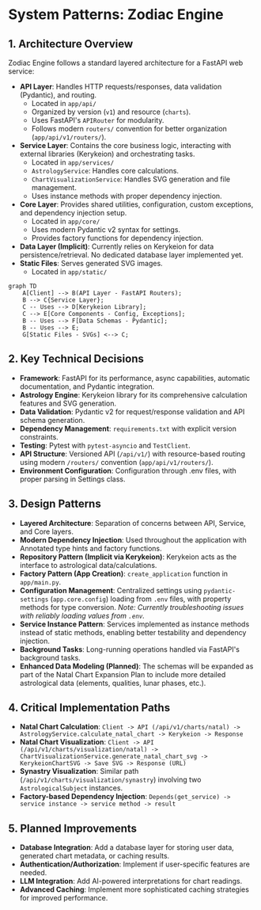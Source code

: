 # System Patterns: Zodiac Engine

## 1. Architecture Overview

Zodiac Engine follows a standard layered architecture for a FastAPI web service:

- **API Layer**: Handles HTTP requests/responses, data validation (Pydantic), and routing.
  - Located in `app/api/`
  - Organized by version (`v1`) and resource (`charts`).
  - Uses FastAPI's `APIRouter` for modularity.
  - Follows modern `routers/` convention for better organization (`app/api/v1/routers/`).
- **Service Layer**: Contains the core business logic, interacting with external libraries (Kerykeion) and orchestrating tasks.
  - Located in `app/services/`
  - `AstrologyService`: Handles core calculations.
  - `ChartVisualizationService`: Handles SVG generation and file management.
  - Uses instance methods with proper dependency injection.
- **Core Layer**: Provides shared utilities, configuration, custom exceptions, and dependency injection setup.
  - Located in `app/core/`
  - Uses modern Pydantic v2 syntax for settings.
  - Provides factory functions for dependency injection.
- **Data Layer (Implicit)**: Currently relies on Kerykeion for data persistence/retrieval. No dedicated database layer implemented yet.
- **Static Files**: Serves generated SVG images.
  - Located in `app/static/`

```mermaid
graph TD
    A[Client] --> B(API Layer - FastAPI Routers);
    B --> C{Service Layer};
    C -- Uses --> D[Kerykeion Library];
    C --> E[Core Components - Config, Exceptions];
    B -- Uses --> F[Data Schemas - Pydantic];
    B -- Uses --> E;
    G[Static Files - SVGs] <--> C;
```

## 2. Key Technical Decisions

- **Framework**: FastAPI for its performance, async capabilities, automatic documentation, and Pydantic integration.
- **Astrology Engine**: Kerykeion library for its comprehensive calculation features and SVG generation.
- **Data Validation**: Pydantic v2 for request/response validation and API schema generation.
- **Dependency Management**: `requirements.txt` with explicit version constraints.
- **Testing**: Pytest with `pytest-asyncio` and `TestClient`.
- **API Structure**: Versioned API (`/api/v1/`) with resource-based routing using modern `/routers/` convention (`app/api/v1/routers/`).
- **Environment Configuration**: Configuration through .env files, with proper parsing in Settings class.

## 3. Design Patterns

- **Layered Architecture**: Separation of concerns between API, Service, and Core layers.
- **Modern Dependency Injection**: Used throughout the application with Annotated type hints and factory functions.
- **Repository Pattern (Implicit via Kerykeion)**: Kerykeion acts as the interface to astrological data/calculations.
- **Factory Pattern (App Creation)**: `create_application` function in `app/main.py`.
- **Configuration Management**: Centralized settings using `pydantic-settings` (`app.core.config`) loading from `.env` files, with property methods for type conversion. *Note: Currently troubleshooting issues with reliably loading values from `.env`.*
- **Service Instance Pattern**: Services implemented as instance methods instead of static methods, enabling better testability and dependency injection.
- **Background Tasks**: Long-running operations handled via FastAPI's background tasks.
- **Enhanced Data Modeling (Planned)**: The schemas will be expanded as part of the Natal Chart Expansion Plan to include more detailed astrological data (elements, qualities, lunar phases, etc.).

## 4. Critical Implementation Paths

- **Natal Chart Calculation**: `Client -> API (/api/v1/charts/natal) -> AstrologyService.calculate_natal_chart -> Kerykeion -> Response`
- **Natal Chart Visualization**: `Client -> API (/api/v1/charts/visualization/natal) -> ChartVisualizationService.generate_natal_chart_svg -> KerykeionChartSVG -> Save SVG -> Response (URL)`
- **Synastry Visualization**: Similar path (`/api/v1/charts/visualization/synastry`) involving two `AstrologicalSubject` instances.
- **Factory-based Dependency Injection**: `Depends(get_service) -> service instance -> service method -> result`

## 5. Planned Improvements

- **Database Integration**: Add a database layer for storing user data, generated chart metadata, or caching results.
- **Authentication/Authorization**: Implement if user-specific features are needed.
- **LLM Integration**: Add AI-powered interpretations for chart readings.
- **Advanced Caching**: Implement more sophisticated caching strategies for improved performance. 